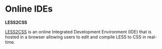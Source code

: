# Online IDEs

**LESS2CSS**

[LESS2CSS](http://less2css.org/) is an online Integrated Development Environment (IDE) that is hosted in a browser allowing users to edit and compile LESS to CSS in real-time.
